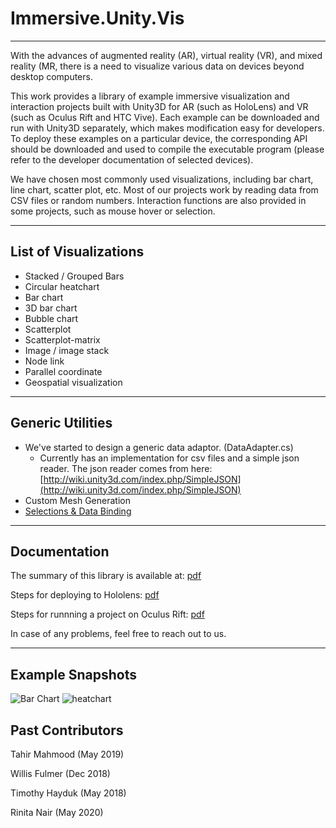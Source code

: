 # Immersive.Unity.Vis

---

With the advances of augmented reality (AR), virtual reality (VR), and mixed reality (MR, there is a need to visualize various data on devices beyond desktop computers.

This work provides a library of example immersive visualization and interaction projects built with Unity3D for AR (such as HoloLens) and VR (such as Oculus Rift and HTC Vive). Each example can be downloaded and run with Unity3D separately, which makes modification easy for developers. To deploy these examples on a particular device, the corresponding API should be downloaded and used to compile the executable program (please refer to the developer documentation of selected devices).

We have chosen most commonly used visualizations, including bar chart, line chart, scatter plot, etc. Most of our projects work by reading data from CSV files or random numbers. Interaction functions are also provided in some projects, such as mouse hover or selection.



---

## List of Visualizations

 - Stacked / Grouped Bars
 - Circular heatchart
 - Bar chart
 - 3D bar chart
 - Bubble chart
 - Scatterplot
 - Scatterplot-matrix
 - Image / image stack
 - Node link 
 - Parallel coordinate
 - Geospatial visualization

---

## Generic Utilities

- We've started to design a generic data adaptor. (DataAdapter.cs)
    - Currently has an implementation for csv files and a simple json reader. The json reader comes from here: [http://wiki.unity3d.com/index.php/SimpleJSON](http://wiki.unity3d.com/index.php/SimpleJSON)
- Custom Mesh Generation
- [Selections & Data Binding](https://github.com/ImmersiveAnalyticsUNCC/Unity.Vis/wiki/Selection-and-data-binding)

---

## Documentation

The summary of this library is available at: [pdf](https://github.com/ImmersiveAnalyticsUNCC/Immersive.Unity.Vis/blob/master/UnityVis.pdf)

Steps for deploying to Hololens: [pdf](https://github.com/ImmersiveAnalyticsUNCC/Immersive.Unity.Vis/blob/master/HololensDeploymentSteps.pdf)

Steps for runnning a project on Oculus Rift: [pdf](https://github.com/ImmersiveAnalyticsUNCC/Immersive.Unity.Vis/blob/master/Oculus_Rift_Setup.pdf)

In case of any problems, feel free to reach out to us.


---

## Example Snapshots

![Bar Chart](https://github.com/ImmersiveAnalyticsUNCC/Immersive.Unity.Vis/blob/master/Stacked_Bars/barChart.png)
![heatchart](https://github.com/ImmersiveAnalyticsUNCC/Immersive.Unity.Vis/blob/master/Circular_Heatchart/Circular_Heatchart_Example.png)



## Past Contributors

Tahir Mahmood (May 2019)

Willis Fulmer (Dec 2018)

Timothy Hayduk (May 2018)

Rinita Nair (May 2020)





